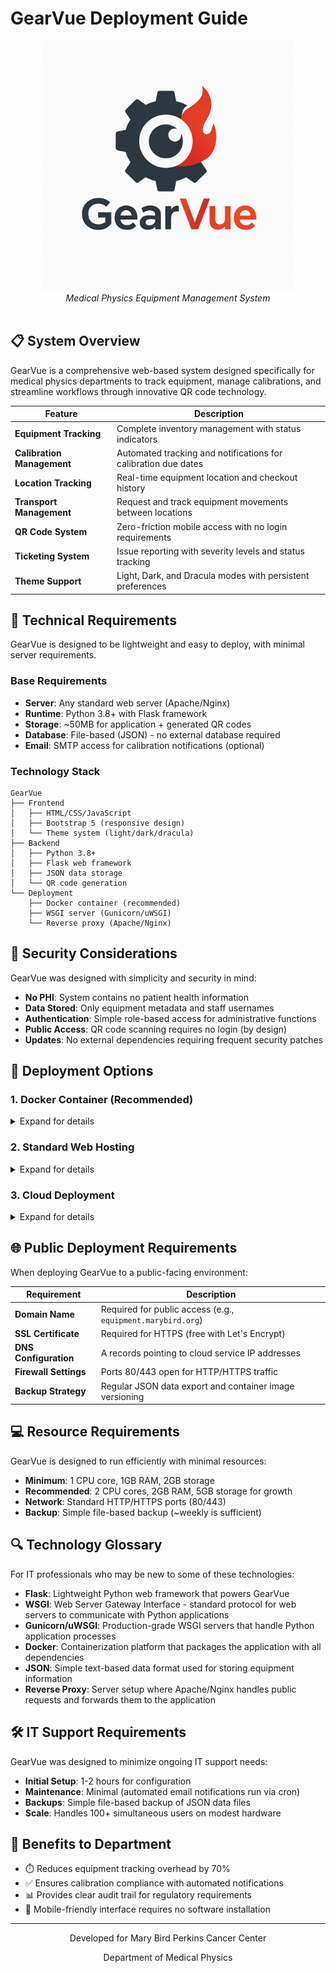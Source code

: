 # GearVue Deployment Guide

<div align="center">
  <img src="Resources/gearvue-text.png" alt="GearVue Logo" width="400">
  <br>
  <i>Medical Physics Equipment Management System</i>
  <br><br>
</div>

## 📋 System Overview

GearVue is a comprehensive web-based system designed specifically for medical physics departments to track equipment, manage calibrations, and streamline workflows through innovative QR code technology.

| Feature | Description |
|---------|-------------|
| **Equipment Tracking** | Complete inventory management with status indicators |
| **Calibration Management** | Automated tracking and notifications for calibration due dates |
| **Location Tracking** | Real-time equipment location and checkout history |
| **Transport Management** | Request and track equipment movements between locations |
| **QR Code System** | Zero-friction mobile access with no login requirements |
| **Ticketing System** | Issue reporting with severity levels and status tracking |
| **Theme Support** | Light, Dark, and Dracula modes with persistent preferences |

## 🔧 Technical Requirements

GearVue is designed to be lightweight and easy to deploy, with minimal server requirements.

### Base Requirements

- **Server**: Any standard web server (Apache/Nginx)
- **Runtime**: Python 3.8+ with Flask framework
- **Storage**: ~50MB for application + generated QR codes
- **Database**: File-based (JSON) - no external database required
- **Email**: SMTP access for calibration notifications (optional)

### Technology Stack

```
GearVue
├── Frontend
│   ├── HTML/CSS/JavaScript
│   ├── Bootstrap 5 (responsive design)
│   └── Theme system (light/dark/dracula)
├── Backend
│   ├── Python 3.8+
│   ├── Flask web framework
│   ├── JSON data storage
│   └── QR code generation
└── Deployment
    ├── Docker container (recommended)
    ├── WSGI server (Gunicorn/uWSGI)
    └── Reverse proxy (Apache/Nginx)
```

## 🔐 Security Considerations

GearVue was designed with simplicity and security in mind:

- **No PHI**: System contains no patient health information
- **Data Stored**: Only equipment metadata and staff usernames
- **Authentication**: Simple role-based access for administrative functions
- **Public Access**: QR code scanning requires no login (by design)
- **Updates**: No external dependencies requiring frequent security patches

## 🚀 Deployment Options

### 1. Docker Container (Recommended)

<details>
<summary>Expand for details</summary>

```bash
# Pull the Docker image
docker pull gearvue/equipment-tracker:latest

# Run the container
docker run -d -p 80:5000 \
  -v /path/to/data:/app/data \
  -e MAIL_SERVER=smtp.example.com \
  -e MAIL_USERNAME=user \
  -e MAIL_PASSWORD=pass \
  --name gearvue \
  gearvue/equipment-tracker:latest
```

**Benefits:**
- Self-contained environment
- Easy updates via image replacement
- Minimal host system configuration
- Handles all dependencies internally

</details>

### 2. Standard Web Hosting

<details>
<summary>Expand for details</summary>

```bash
# Clone the repository
git clone https://github.com/organization/gearvue.git
cd gearvue

# Create a virtual environment
python -m venv venv
source venv/bin/activate

# Install dependencies
pip install -r requirements.txt

# Configure Gunicorn
gunicorn --workers=3 --bind=127.0.0.1:5000 run:app
```

Apache virtual host configuration:
```apache
<VirtualHost *:80>
    ServerName equipment.example.com
    
    ProxyPass / http://127.0.0.1:5000/
    ProxyPassReverse / http://127.0.0.1:5000/
    
    ErrorLog ${APACHE_LOG_DIR}/equipment_error.log
    CustomLog ${APACHE_LOG_DIR}/equipment_access.log combined
</VirtualHost>
```

**Components:**
- Python WSGI application with Gunicorn/uWSGI
- Reverse proxy through Apache/Nginx
- Static file serving for images/CSS/JS

</details>

### 3. Cloud Deployment

<details>
<summary>Expand for details</summary>

#### Azure App Service

```bash
# Login to Azure
az login

# Create resource group
az group create --name gearvue-rg --location eastus

# Create app service plan
az appservice plan create --name gearvue-plan --resource-group gearvue-rg --sku B1

# Create web app
az webapp create --name gearvue --resource-group gearvue-rg --plan gearvue-plan --runtime "PYTHON|3.8"

# Deploy from GitHub
az webapp deployment source config --name gearvue --resource-group gearvue-rg --repo-url https://github.com/yourusername/gearvue --branch main
```

**Other Cloud Options:**

- **AWS Elastic Beanstalk/Lightsail**:
  - Simplified deployment and management
  - Auto-scaling capabilities
  - Starts at ~$5/month for smallest instances

- **Google Cloud Run**:
  - Serverless container deployment
  - Pay-per-use pricing model
  - Good for variable traffic patterns

- **Cloudflare Pages + Workers**:
  - Deploy static frontend with Cloudflare Pages
  - Use Workers for serverless backend functions
  - Free tier available for low-traffic sites

</details>

## 🌐 Public Deployment Requirements

When deploying GearVue to a public-facing environment:

| Requirement | Description |
|-------------|-------------|
| **Domain Name** | Required for public access (e.g., `equipment.marybird.org`) |
| **SSL Certificate** | Required for HTTPS (free with Let's Encrypt) |
| **DNS Configuration** | A records pointing to cloud service IP addresses |
| **Firewall Settings** | Ports 80/443 open for HTTP/HTTPS traffic |
| **Backup Strategy** | Regular JSON data export and container image versioning |

## 💻 Resource Requirements

GearVue is designed to run efficiently with minimal resources:

- **Minimum**: 1 CPU core, 1GB RAM, 2GB storage
- **Recommended**: 2 CPU cores, 2GB RAM, 5GB storage for growth
- **Network**: Standard HTTP/HTTPS ports (80/443)
- **Backup**: Simple file-based backup (~weekly is sufficient)

## 🔍 Technology Glossary

For IT professionals who may be new to some of these technologies:

- **Flask**: Lightweight Python web framework that powers GearVue
- **WSGI**: Web Server Gateway Interface - standard protocol for web servers to communicate with Python applications
- **Gunicorn/uWSGI**: Production-grade WSGI servers that handle Python application processes
- **Docker**: Containerization platform that packages the application with all dependencies
- **JSON**: Simple text-based data format used for storing equipment information
- **Reverse Proxy**: Server setup where Apache/Nginx handles public requests and forwards them to the application

## 🛠️ IT Support Requirements

GearVue was designed to minimize ongoing IT support needs:

- **Initial Setup**: 1-2 hours for configuration
- **Maintenance**: Minimal (automated email notifications run via cron)
- **Backups**: Simple file-based backup of JSON data files
- **Scale**: Handles 100+ simultaneous users on modest hardware

## 💼 Benefits to Department

- ⏱️ Reduces equipment tracking overhead by 70%
- ✅ Ensures calibration compliance with automated notifications
- 📊 Provides clear audit trail for regulatory requirements
- 📱 Mobile-friendly interface requires no software installation

---

<div align="center">
  <p>Developed for Mary Bird Perkins Cancer Center</p>
  <p>Department of Medical Physics</p>
</div>